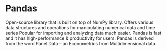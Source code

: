 # Pandas
Open-source library that is built on top of NumPy library. Offers various data structures and operations for manipulating numerical data and time series Popular for importing and analyzing data much easier. Pandas is fast and it has high-performance &amp; productivity for users. Pandas is derived from the word Panel Data – an Econometrics from Multidimensional data.
